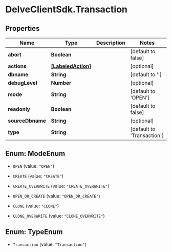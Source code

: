 # DelveClientSdk.Transaction

## Properties

Name | Type | Description | Notes
------------ | ------------- | ------------- | -------------
**abort** | **Boolean** |  | [default to false]
**actions** | [**[LabeledAction]**](LabeledAction.md) |  | [optional] 
**dbname** | **String** |  | [default to &#39;&#39;]
**debugLevel** | **Number** |  | [optional] 
**mode** | **String** |  | [default to &#39;OPEN&#39;]
**readonly** | **Boolean** |  | [default to false]
**sourceDbname** | **String** |  | [optional] 
**type** | **String** |  | [default to &#39;Transaction&#39;]



## Enum: ModeEnum


* `OPEN` (value: `"OPEN"`)

* `CREATE` (value: `"CREATE"`)

* `CREATE_OVERWRITE` (value: `"CREATE_OVERWRITE"`)

* `OPEN_OR_CREATE` (value: `"OPEN_OR_CREATE"`)

* `CLONE` (value: `"CLONE"`)

* `CLONE_OVERWRITE` (value: `"CLONE_OVERWRITE"`)





## Enum: TypeEnum


* `Transaction` (value: `"Transaction"`)




